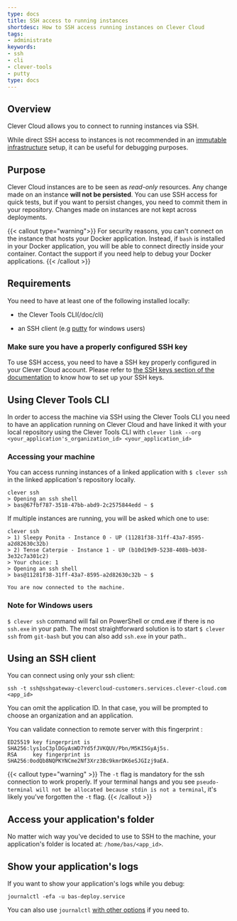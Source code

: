 ```yaml
---
type: docs
title: SSH access to running instances
shortdesc: How to SSH access running instances on Clever Cloud
tags:
- administrate
keywords:
- ssh
- cli
- clever-tools
- putty
type: docs
---
```


## Overview

Clever Cloud allows you to connect to running instances via SSH.

While direct SSH access to instances is not recommended in an [immutable infrastructure](https://boxfuse.com/blog/no-ssh.html) setup, it can be useful for debugging purposes.

## Purpose

Clever Cloud instances are to be seen as _read-only_ resources. Any change made on an instance **will not be persisted**. You can use SSH access for quick tests, but if you want to persist changes, you need to commit them in your repository. Changes made on instances are not kept across deployments.

{{< callout type="warning">}}
For security reasons, you can't connect on the instance that hosts your Docker application. Instead, if `bash` is installed in your Docker application, you will be able to connect directly inside your container. Contact the support if you need help to debug your Docker applications.
{{< /callout >}}

## Requirements

You need to have at least one of the following installed locally:
* the Clever Tools CLI(/doc/cli)

* an SSH client (e.g [putty](https://putty.org/) for windows users)

### Make sure you have a properly configured SSH key

To use SSH access, you need to have a SSH key properly configured in your Clever Cloud account. Please refer to [the SSH keys section of the documentation](/doc/account/ssh-keys-managmenent) to know how to set up your SSH keys.

## Using Clever Tools CLI

In order to access the machine via SSH using the Clever Tools CLI
you need to have an application running on Clever Cloud and have linked it with your local repository using the Clever Tools CLI with `clever link --org <your_application's_organization_id> <your_application_id>`

### Accessing your machine

You can access running instances of a linked application with `$ clever ssh` in the linked application's repository locally.

```shell
clever ssh
> Opening an ssh shell
> bas@67fbf787-3518-47bb-abd9-2c2575844edd ~ $
```

If multiple instances are running, you will be asked which one to use:

```shell
clever ssh
> 1) Sleepy Ponita - Instance 0 - UP (11281f38-31ff-43a7-8595-a2d82630c32b)
> 2) Tense Caterpie - Instance 1 - UP (b10d19d9-5238-408b-b038-3e32c7a301c2)
> Your choice: 1
> Opening an ssh shell
> bas@11281f38-31ff-43a7-8595-a2d82630c32b ~ $

You are now connected to the machine.
```

### Note for Windows users

`$ clever ssh` command will fail on PowerShell or cmd.exe if there is no `ssh.exe` in your path. The most straightforward solution is to start `$ clever ssh` from `git-bash` but you can also add `ssh.exe` in your path..

## Using an SSH client

You can connect using only your ssh client:

```shell
ssh -t ssh@sshgateway-clevercloud-customers.services.clever-cloud.com <app_id>
````

You can omit the application ID. In that case, you will be prompted to choose an organization and an application.

You can validate connection to remote server with this fingerprint :

```shell
ED25519 key fingerprint is SHA256:lys1oC3plDGyAsWD7Yd5fJVKQUV/Pbn/M5KI5GyAj5s.
RSA     key fingerprint is SHA256:0odQb8NQPKYNCme2Nf3Xrz3Bc9kmrDK6eSJGIzj9aEA.
```

{{< callout type="warning" >}}
The `-t` flag is mandatory for the ssh connection to work properly. If your terminal hangs and you see `pseudo-terminal will not be allocated because stdin is not a terminal`, it's likely you've forgotten the `-t` flag.
{{< /callout >}}

## Access your application's folder

No matter wich way you've decided to use to SSH to the machine, your application's folder is located at: `/home/bas/<app_id>`.

## Show your application's logs

If you want to show your application's logs while you debug:

```shell
journalctl -efa -u bas-deploy.service
```

You can also use `journalctl` [with other options](https://www.commandlinux.com/man-page/man1/journalctl.1.html) if you need to.
